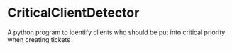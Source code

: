 # CriticalClientDetector
A python program to identify clients who should be put into critical priority when creating tickets
